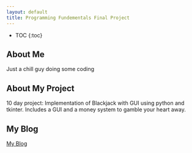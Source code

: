 ```yaml
---
layout: default
title: Programming Fundementals Final Project 
---
```


* TOC
{:toc}

## About Me

Just a chill guy doing some coding 

## About My Project

10 day project: Implementation of Blackjack with GUI using python and tkinter. Includes a GUI and a money system to gamble your heart away.


## My Blog

[My Blog](blog.html)
